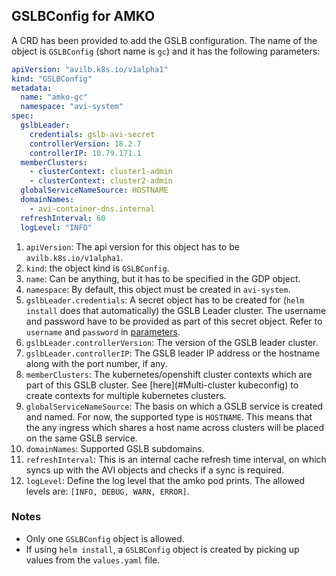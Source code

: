 ## GSLBConfig for AMKO
A CRD has been provided to add the GSLB configuration. The name of the object is `GSLBConfig` (short name is `gc`) and it has the following parameters:

```yaml
apiVersion: "avilb.k8s.io/v1alpha1"
kind: "GSLBConfig"
metadata:
  name: "amko-gc"
  namespace: "avi-system"
spec:
  gslbLeader:
    credentials: gslb-avi-secret
    controllerVersion: 18.2.7
    controllerIP: 10.79.171.1
  memberClusters:
    - clusterContext: cluster1-admin
    - clusterContext: cluster2-admin
  globalServiceNameSource: HOSTNAME
  domainNames:
    - avi-container-dns.internal
  refreshInterval: 60
  logLevel: "INFO"
```
1. `apiVersion`: The api version for this object has to be `avilb.k8s.io/v1alpha1`.
2. `kind`: the object kind is `GSLBConfig`.
3. `name`: Can be anything, but it has to be specified in the GDP object.
4. `namespace`: By default, this object must be created in `avi-system`.
5. `gslbLeader.credentials`: A secret object has to be created for (`helm install` does that automatically) the GSLB Leader cluster. The username and password have to be provided as part of this secret object. Refer to `username` and `password` in [parameters](#parameters).
6. `gslbLeader.controllerVersion`: The version of the GSLB leader cluster.
7. `gslbLeader.controllerIP`: The GSLB leader IP address or the hostname along with the port number, if any.
8. `memberClusters`: The kubernetes/openshift cluster contexts which are part of this GSLB cluster. See [here](#Multi-cluster kubeconfig) to create contexts for multiple kubernetes clusters.
9. `globalServiceNameSource`: The basis on which a GSLB service is created and named. For now, the supported type is `HOSTNAME`. This means that the any ingress which shares a host name across clusters will be placed on the same GSLB service.
10. `domainNames`: Supported GSLB subdomains.
11. `refreshInterval`: This is an internal cache refresh time interval, on which syncs up with the AVI objects and checks if a sync is required.
12. `logLevel`: Define the log level that the amko pod prints. The allowed levels are: `[INFO, DEBUG, WARN, ERROR]`.

### Notes
* Only one `GSLBConfig` object is allowed.
* If using `helm install`, a `GSLBConfig` object is created by picking up values from the `values.yaml` file.
